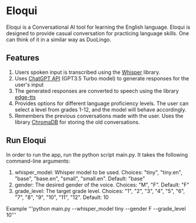 # Eloqui
Eloqui is a Conversational AI tool for learning the English language. Eloqui is designed to provide casual conversation for practicing language skills. One can think of it in a similar way as DuoLingo.

## Features
1. Users spoken input is transcribed using the [Whisper]([url](https://github.com/openai/whisper)) library.
2. Uses [ChatGPT API]([url](https://platform.openai.com/docs/guides/gpt)) (GPT3.5 Turbo model) to generate responses for the user's input
3. The generated responses are converted to speech using the library [edge-tts]([url](https://pypi.org/project/edge-tts/))
4. Provides options for different language proficiency levels. The user can select a level from grades 1-12, and the model will behave accordingly.
5. Remembers the previous conversations made with the user. Uses the library [ChromaDB]([url](https://www.trychroma.com/)) for storing the old conversations.

## Run Eloqui
In order to run the app, run the python script main.py. It takes the following command-line arguments:

1. whisper_model: Whisper model to be used. Choices: "tiny", "tiny.en", "base", "base.en", "small", "small.en". Default: "base"
2. gender: The desired gender of the voice. Choices: "M", "F". Default: "F"
3. grade_level: The target grade level. Choices: "1", "2", "3", "4", "5", "6", "7", "8", "9", "10", "11", "12". Default: 10

Example
'''python main.py --whisper_model tiny --gender F --grade_level 10'''
